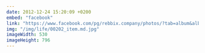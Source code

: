 ```yaml
---
date: 2012-12-24 15:20:09 +0200
embed: "facebook"
link: "https://www.facebook.com/pg/rebbix.company/photos/?tab=album&album_id=205953149529971"
img: "/img/life/00202_item.md.jpg"
imageWidth: 530
imageHeight: 796
---
```

